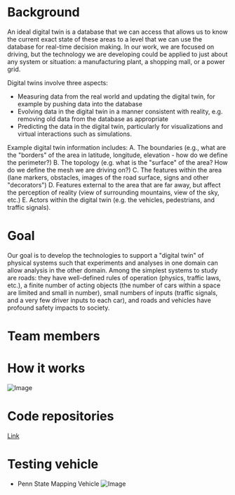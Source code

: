 # Background
An ideal digital twin is a database that we can access that allows us to know the current exact state of these areas to a level that we can use the database for real-time decision making. In our work, we are focused on driving, but the technology we are developing could be applied to just about any system or situation: a manufacturing plant, a shopping mall, or a power grid.

Digital twins involve three aspects:

- Measuring data from the real world and updating the digital twin, for example by pushing data into the database
- Evolving data in the digital twin in a manner consistent with reality, e.g. removing old data from the database as appropriate
- Predicting the data in the digital twin, particularly for visualizations and virtual interactions such as simulations.

Example digital twin information includes: A. The boundaries (e.g., what are the "borders" of the area in latitude, longitude, elevation - how do we define the perimeter?) B. The topology (e.g. what is the "surface" of the area? How do we define the mesh we are driving on?) C. The features within the area (lane markers, obstacles, images of the road surface, signs and other "decorators") D. Features external to the area that are far away, but affect the perception of reality (view of surrounding mountains, view of the sky, etc.) E. Actors within the digital twin (e.g. the vehicles, pedestrians, and traffic signals).

# Goal

Our goal is to develop the technologies to support a "digital twin" of physical systems such that experiments and analyses in one domain can allow analysis in the other domain. Among the simplest systems to study are roads: they have well-defined rules of operation (physics, traffic laws, etc.), a finite number of acting objects (the number of cars within a space are limited and small in number), small numbers of inputs (traffic signals, and a very few driver inputs to each car), and roads and vehicles have profound safety impacts to society.

# Team members

# How it works
![Image](https://github.com/psudigitaltwin/psudigitaltwin.github.io/blob/main/WorkFlow.png)
# Code repositories
[Link](https://github.com/ivsg-psu/Databases_Projects_DigitalTwin/wiki)

# Testing vehicle
- Penn State Mapping Vehicle
![Image](https://github.com/psudigitaltwin/psudigitaltwin.github.io/blob/main/MappingVan.png)

